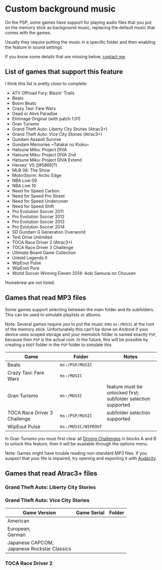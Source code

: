 # Custom background music

On the PSP, some games have support for playing audio files that you put on the memory stick as background music, replacing the default music that comes with the games.

Usually they require putting the music in a specific folder and then enabling the feature in sound settings.

If you know some details that are missing below, [contact me](/contact).

## List of games that support this feature

I think this list is pretty close to complete:
- ATV Offroad Fury: Blazin' Trails
- Beats
- Boom Beats
- Crazy Taxi: Fare Wars
- Dead or Alive Paradise
- Elminage Original (with patch 1.01)
- Gran Turismo
- Grand Theft Auto: Liberty City Stories (Atrac3+)
- Grand Theft Auto: Vice City Stories (Atrac3+)
- Gundam Assault Survive
- Gundam Memories \~Tatakai no Kioku\~
- Hatsune Miku: Project DIVA
- Hatsune Miku: Project DIVA 2nd
- Hatsune Miku: Project DIVA Extend
- Heroes' VS ([#5866]?)
- MLB 08: The Show
- MotorStorm: Arctic Edge
- NBA Live 09
- NBA Live 10
- Need for Speed Carbon
- Need for Speed Pro Street
- Need for Speed Undercover
- Need for Speed Shift
- Pro Evolution Soccer 2011
- Pro Evolution Soccer 2012
- Pro Evolution Soccer 2013
- Pro Evolution Soccer 2014
- SD Gundam G Generation Overworld
- Test Drive Unlimited
- TOCA Race Driver 2 (Atrac3+)
- TOCA Race Driver 3 Challenge
- Ultimate Board Game Collection
- Untold Legends II
- WipEout Pulse
- WipEout Pure
- World Soccer Winning Eleven 2014: Aoki Samurai no Chousen

Homebrew are not listed.

## Games that read MP3 files

Some games support selecting between the main folder and its subfolders.
This can be used to simulate playlists or albums.

Note: Several games require you to put the music into `ms:/MUSIC` at the root of the memory stick.
Unfortunately this can't be done on Android if your device uses scoped storage and your memstick folder is named exactly `PSP`, because then `PSP` is the actual root.
In the future, this will be possible by creating a `ROOT` folder in the `PSP` folder to simulate this.

| Game | Folder | Notes |
| --- | --- | --- |
| Beats | `ms:/PSP/MUSIC` | |
| Crazy Taxi: Fare Wars | `ms:/MUSIC` | |
| Gran Turismo | `ms:/MUSIC` | feature must be unlocked first;<br />subfolder selection supported |
| TOCA Race Driver 3 Challenge | `ms:/PSP/MUSIC` | subfolder selection supported |
| WipEout Pulse | `ms:/MUSIC/WIPEOUT` | |

In Gran Turismo you must first clear all [Driving Challenges](https://gran-turismo.fandom.com/wiki/Driving_Challenges_(GTPSP)) in blocks A and B to unlock this feature, then it will be available through the options menu.

Note: Games might have trouble reading non-standard MP3 files. If you suspect that your file is impaired, try opening and exporting it with [Audacity](https://www.audacityteam.org/).

## Games that read Atrac3+ files



### Grand Theft Auto: Liberty City Stories

### Grand Theft Auto: Vice City Stories

| Game Version | Game Serial | Folder |
| --- | --- | --- |
| American |  |  |
| European,<br />German | <br /> |  |
| Japanese CAPCOM,<br /> Japanese Rockstar Classics | <br /> |  |

### TOCA Race Driver 2
